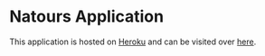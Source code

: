 # Natours Application

This application is hosted on [Heroku](https://www.heroku.com/) and can be visited over [here](https://natours-arturas.herokuapp.com/).
